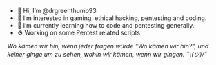 - 👋 Hi, I’m @drgreenthumb93
- 👀 I’m interested in gaming, ethical hacking, pentesting and coding.
- 🌱 I’m currently learning how to code and pentesting generally.
- ⚙️ Working on some Pentest related scripts
<!---
drgreenthumb93/drgreenthumb93 is a ✨ special ✨ repository because its `README.md` (this file) appears on your GitHub profile.
You can click the Preview link to take a look at your changes.
--->


 *Wo kämen wir hin, wenn jeder fragen würde "Wo kämen wir hin?", und keiner ginge um zu sehen, wohin wir kämen, wenn wir gingen. 
 ¯\\_(ツ)_/¯*
